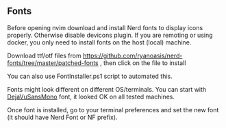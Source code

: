 

## Fonts 

Before opening nvim download and install Nerd fonts to display icons properly. Otherwise disable
devicons plugin. If you are remoting or using docker, you only need to install fonts on the host (local) machine.

Download ttf/otf files from https://github.com/ryanoasis/nerd-fonts/tree/master/patched-fonts , then click on the file to install

You can also use FontInstaller.ps1 script to automated this.

Fonts might look different on different OS/terminals. You can start with [DejaVuSansMono](https://github.com/ryanoasis/nerd-fonts/tree/master/patched-fonts/DejaVuSansMono/Regular/complete) font, it looked OK on all tested machines. 

Once font is installed, go to your terminal preferences and set the new font (it should have Nerd Font or NF prefix). 
